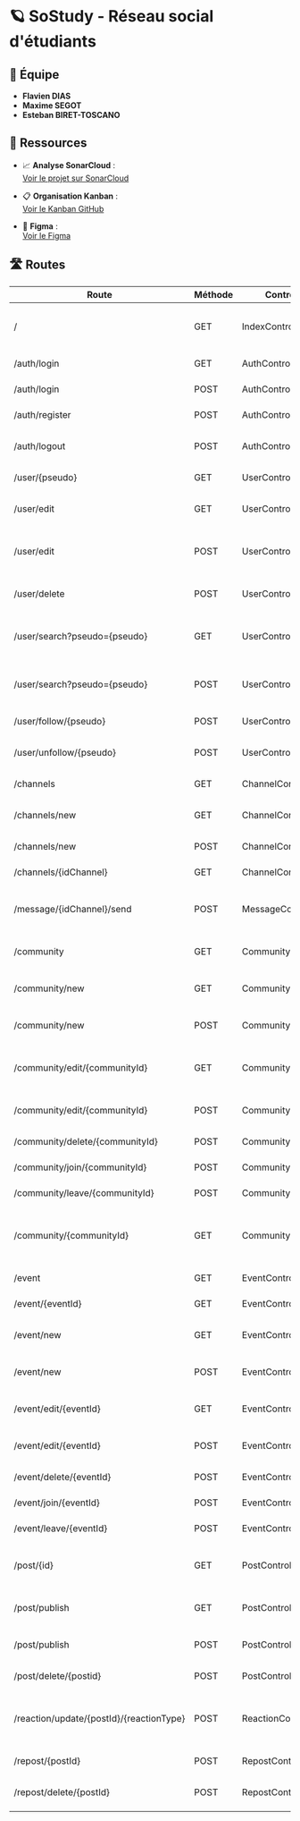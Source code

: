 # 🪐 SoStudy - Réseau social d'étudiants

## 👥 Équipe

- **Flavien DIAS**
- **Maxime SEGOT**
- **Esteban BIRET-TOSCANO**

## 🔗 Ressources

- 📈 **Analyse SonarCloud** :  
  [Voir le projet sur SonarCloud](https://sonarcloud.io/project/overview?id=estebanbiret_sostudy)

- 📋 **Organisation Kanban** :  
  [Voir le Kanban GitHub](https://github.com/users/EstebanBiret/projects/6/views/1)

- 🎨 **Figma** :  
  [Voir le Figma](https://www.figma.com/design/KRBjK7Laxs0rU8Vn5zHDmb/Untitled?node-id=0-1&t=f5O5uSsJ3pU7vAxe-1)

## 🛣️ Routes

| Route                          | Méthode | Controller         | Description                                             | Paramètres              |
|-------------------------------|---------|--------------------|---------------------------------------------------------|-------------------------|
| /                             | GET     | IndexController     | Index de l'application, affiche le fil principal        |                         |
| /auth/login                   | GET     | AuthController     | Page de connexion                                       |                         |
| /auth/login                   | POST    | AuthController     | Traite la connexion                                     | Formulaire              |
| /auth/register                | POST    | AuthController     | Création de compte                                      | Formulaire              |
| /auth/logout                  | POST    | AuthController     | Déconnexion + suppression session                       |                         |
| /user/{pseudo}               | GET     | UserController     | Profil d’un utilisateur                           | pseudo                  |
| /user/edit                    | GET     | UserController     | Formulaire d’édition de profil                          |                         |
| /user/edit                    | POST    | UserController     | Sauvegarde des modifications de profil                  | Formulaire              |
| /user/delete                  | POST    | UserController     | Supprimer le compte utilisateur                         |                         |
| /user/search?pseudo={pseudo}  | GET    | UserController     | Afficher les résultats de la rechercher d'utilisateur   |                  pseudo       |
| /user/search?pseudo={pseudo}  | POST    | UserController     | Rechercher un utilisateur par son pseudo    |               Formulaire          |
| /user/follow/{pseudo}        | POST    | UserController     | Suivre un utilisateur                                   | pseudo                  |
| /user/unfollow/{pseudo}      | POST    | UserController     | Ne plus suivre un utilisateur                           | pseudo                  |
| /channels                     | GET     | ChannelController  | Liste des conversations                                 |                         |
| /channels/new                 | GET     | ChannelController  | Formulaire de nouvelle conversation                     |                         |
| /channels/new                 | POST    | ChannelController  | Création de conversation                                | Formulaire              |
| /channels/{idChannel}               | GET     | ChannelController  | Détail d’une conversation                         | id                      |
| /message/{idChannel}/send               | POST     | MessageController  | Envoyer un message dans une conversation    | id                      |
| /community                    | GET     | CommunityController| Affiche la liste des communautés                     |                         |
| /community/new                | GET     | CommunityController| Formulaire de création de communauté                    |                         |
| /community/new                | POST    | CommunityController| Traite la création de communauté                        | Formulaire              |
| /community/edit/{communityId} | GET     | CommunityController| Formulaire de modification d'une communauté             | communityId             |
| /community/edit/{communityId} | POST    | CommunityController| Sauvegarde les modifications                            | communityId, Formulaire |
| /community/delete/{communityId} | POST  | CommunityController| Supprime une communauté                                 | communityId             |
| /community/join/{communityId} | POST    | CommunityController| Rejoindre une communauté                                | communityId             |
| /community/leave/{communityId}| POST    | CommunityController| Quitter une communauté                                  | communityId             |
| /community/{communityId}      | GET     | CommunityController| Détails d'une communauté + liste des posts associés     | communityId             |
| /event                       | GET     | EventController    | Liste des événements                                 |                  |
| /event/{eventId}             | GET     | EventController    | Détails d’un événement                                  | eventId                 |
| /event/new                   | GET     | EventController    | Formulaire de création d'événement                      |                         |
| /event/new                   | POST    | EventController    | Traite la création d’un événement                       | Formulaire              |
| /event/edit/{eventId}        | GET     | EventController    | Formulaire d’édition d’un événement                     | eventId                 |
| /event/edit/{eventId}        | POST    | EventController    | Sauvegarde des modifications                            | eventId, Formulaire     |
| /event/delete/{eventId}      | POST    | EventController    | Supprime un événement                                   | eventId                 |
| /event/join/{eventId}        | POST    | EventController    | Rejoindre un événement                                  | eventId                 |
| /event/leave/{eventId}       | POST    | EventController    | Quitter un événement                                    | eventId                 |
| /post/{id}                   | GET     | PostController     | Détails d’un post + commentaires et réactions           | id                      |
| /post/publish                | GET    | PostController     | Formulaire de création d'un post                    |               |
| /post/publish                | POST    | PostController     | Publier post, commentaire ou réponse                    | Formulaire              |
| /post/delete/{postid}        | POST    | PostController     | Supprime un post                                        | postid                  |
| /reaction/update/{postId}/{reactionType}           | POST    | ReactionController | Ajouter, modifier ou supprimer une réaction sur un post          | postId, reactionType          |
| /repost/{postId}        | POST    | RepostController    | Reposter un post                                  | postId                 |
| /repost/delete/{postId}       | POST    | RepostController    | Supprimer le repost d'un post                                    | postId                 |
